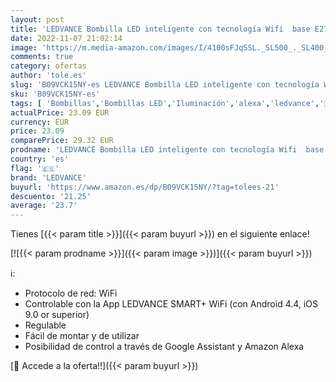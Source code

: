 ```yaml
---
layout: post
title: 'LEDVANCE Bombilla LED inteligente con tecnología Wifi  base E27  regulable  blanco cálido  2700K   forma de bombilla  mate  controlable con Alexa  Google y App  4 paquete'
date: 2022-11-07 21:02:14
image: 'https://m.media-amazon.com/images/I/4100sFJqSSL._SL500_._SL400_.jpg'
comments: true
category: ofertas
author: 'tole.es'
slug: 'B09VCK15NY-es LEDVANCE Bombilla LED inteligente con tecnología Wifi base...'
sku: 'B09VCK15NY-es'
tags: [ 'Bombillas','Bombillas LED','Iluminación','alexa','ledvance','🇪🇸', ]
actualPrice: 23.09 EUR
currency: EUR
price: 23.09
comparePrice: 29.32 EUR
prodname: 'LEDVANCE Bombilla LED inteligente con tecnología Wifi  base E27  regulable  blanco cálido  2700K   forma de bombilla  mate  controlable con Alexa  Google y App  4 paquete'
country: 'es'
flag: '🇪🇸'
brand: 'LEDVANCE'
buyurl: 'https://www.amazon.es/dp/B09VCK15NY/?tag=tolees-21'
descuento: '21.25'
average: '23.7'
---
```


Tienes [{{< param title >}}]({{< param buyurl >}}) en el siguiente enlace!

[![{{< param prodname >}}]({{< param image >}})]({{< param buyurl >}})

ℹ️:

- Protocolo de red: WiFi
- Controlable con la App LEDVANCE SMART+ WiFi (con Android 4.4, iOS 9.0 or superior)
- Regulable
- Fácil de montar y de utilizar
- Posibilidad de control a través de Google Assistant y Amazon Alexa

[🛒 Accede a la oferta!!]({{< param buyurl >}})
